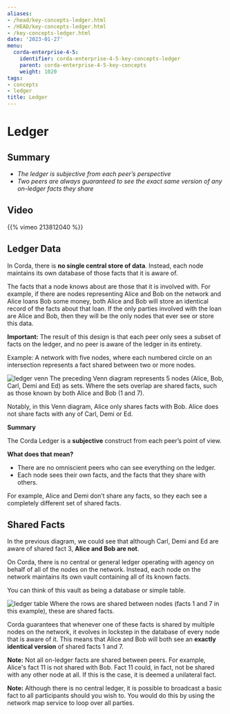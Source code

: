 ```yaml
---
aliases:
- /head/key-concepts-ledger.html
- /HEAD/key-concepts-ledger.html
- /key-concepts-ledger.html
date: '2023-01-27'
menu:
  corda-enterprise-4-5:
    identifier: corda-enterprise-4-5-key-concepts-ledger
    parent: corda-enterprise-4-5-key-concepts
    weight: 1020
tags:
- concepts
- ledger
title: Ledger
---
```



# Ledger

## Summary

* *The ledger is subjective from each peer’s perspective*
* *Two peers are always guaranteed to see the exact same version of any on-ledger facts they share*

## Video

{{% vimeo 213812040 %}}

## Ledger Data

In Corda, there is **no single central store of data**. Instead, each node maintains its own database of those facts that it is aware of.

The facts that a node knows about are those that it is involved with. For example, if there are nodes representing Alice and Bob on the network and Alice loans Bob some money, both Alice and Bob will store an identical record of the facts about that loan. If the only parties involved with the loan are Alice and Bob, then they will be the only nodes that ever see or store this data.

**Important:** The result of this design is that each peer only sees a subset of facts on the ledger, and no peer is aware of the ledger in its entirety.

Example: A network with five nodes, where each numbered circle on an intersection represents a fact shared between two or more nodes.

![ledger venn](/en/images/ledger-venn.png "ledger venn")
The preceding Venn diagram represents 5 nodes (Alice, Bob, Carl, Demi and Ed) as sets. Where the sets overlap are shared facts, such as those known by both Alice and Bob (1 and 7).

Notably, in this Venn diagram, Alice only shares facts with Bob. Alice does not share facts with any of Carl, Demi or Ed.

**Summary**

The Corda Ledger is a **subjective** construct from each peer’s point of view.

**What does that mean?**

* There are no omniscient peers who can see everything on the ledger.
* Each node sees their own facts, and the facts that they share with others.

For example, Alice and Demi don’t share any facts, so they each see a completely different set of shared facts.

## Shared Facts

In the previous diagram, we could see that although Carl, Demi and Ed are aware of shared fact 3, **Alice and Bob are not**.

﻿On Corda, there is no central or general ledger operating with agency on ﻿behalf of all of the nodes on the network. Instead, each node on the network maintains its own vault containing all of its known facts.

You can think of this vault as being a database or simple table.

![ledger table](/en/images/ledger-table.png "ledger table")
Where the rows are shared between nodes (facts 1 and 7 in this example), these are shared facts.

Corda guarantees that whenever one of these facts is shared by multiple nodes on the network, it evolves in lockstep in the database of every node that is aware of it. This means that Alice and Bob will both see an **exactly identical version** of shared facts 1 and 7.

**Note:** Not all on-ledger facts are shared between peers. For example, Alice's fact 11 is not shared with Bob. Fact 11 could, in fact, not be shared with any other node at all. If this is the case, it is deemed a unilateral fact.

**Note:** Although there is no central ledger, it is possible to broadcast a basic fact to all participants should you wish to. You would do this by using the network map service to loop over all parties.
